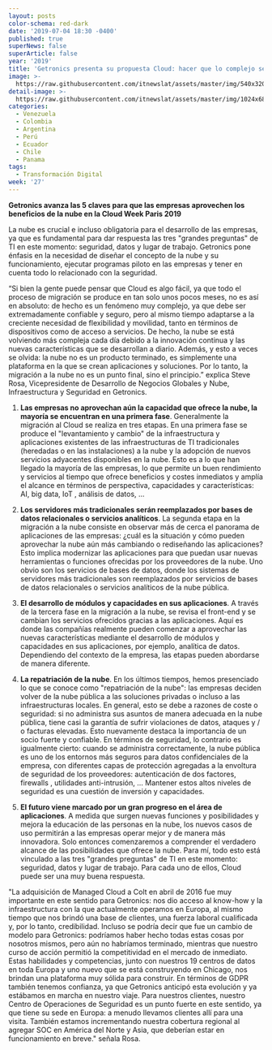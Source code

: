 ```yaml
---
layout: posts
color-schema: red-dark
date: '2019-07-04 18:30 -0400'
published: true
superNews: false
superArticle: false
year: '2019'
title: 'Getronics presenta su propuesta Cloud: hacer que lo complejo sea fácil'
image: >-
  https://raw.githubusercontent.com/itnewslat/assets/master/img/540x320/Cloud-Varias-p.jpg
detail-image: >-
  https://raw.githubusercontent.com/itnewslat/assets/master/img/1024x680/Cloud-Varias-g.jpg
categories:
  - Venezuela
  - Colombia
  - Argentina
  - Perú
  - Ecuador
  - Chile
  - Panama
tags:
  - Transformación Digital
week: '27'
---
```

**Getronics avanza las 5 claves para que las empresas aprovechen los beneficios de la nube en la Cloud Week Paris 2019** 
 
La nube es crucial e incluso obligatoria para el desarrollo de las empresas, ya que es fundamental para dar respuesta las tres "grandes preguntas" de TI en este momento: seguridad, datos y lugar de trabajo. Getronics pone énfasis en la necesidad de diseñar el concepto de la nube y su funcionamiento, ejecutar programas piloto en las empresas y tener en cuenta todo lo relacionado con la seguridad.

“Si bien la gente puede pensar que Cloud es algo fácil, ya que todo el proceso de migración se produce en tan solo unos pocos meses, no es así en absoluto: de hecho es un fenómeno muy complejo, ya que debe ser extremadamente confiable y seguro, pero al mismo tiempo adaptarse a la creciente necesidad de flexibilidad y movilidad, tanto en términos de dispositivos como de acceso a servicios. De hecho, la nube se está volviendo más compleja cada día debido a la innovación continua y las nuevas características que se desarrollan a diario. Además, y esto a veces se olvida: la nube no es un producto terminado, es simplemente una plataforma en la que se crean aplicaciones y soluciones. Por lo tanto, la migración a la nube no es un punto final, sino el principio.” explica Steve Rosa, Vicepresidente de Desarrollo de Negocios Globales y Nube, Infraestructura y Seguridad en Getronics.
 
1. **Las empresas no aprovechan aún la capacidad que ofrece la nube, la mayoría se encuentran en una primera fase**. Generalmente la migración al Cloud se realiza en tres etapas. En una primera fase se produce el "levantamiento y cambio" de la infraestructura y aplicaciones existentes de las infraestructuras de TI tradicionales (heredadas o en las instalaciones) a la nube y la adopción de nuevos servicios adyacentes disponibles en la nube. Esto es a lo que han llegado la mayoría de las empresas, lo que permite un buen rendimiento y servicios al tiempo que ofrece beneficios y costes inmediatos y amplía el alcance en términos de perspectiva, capacidades y características: AI, big data, IoT , análisis de datos, ... 
 
2. **Los servidores más tradicionales serán reemplazados por bases de datos relacionales o servicios analíticos**. La segunda etapa en la migración a la nube consiste en observar más de cerca el panorama de aplicaciones de las empresas: ¿cuál es la situación y cómo pueden aprovechar la nube aún más cambiando o rediseñando las aplicaciones? Esto implica modernizar las aplicaciones para que puedan usar nuevas herramientas o funciones ofrecidas por los proveedores de la nube. Uno obvio son los servicios de bases de datos, donde los sistemas de servidores más tradicionales son reemplazados por servicios de bases de datos relacionales o servicios analíticos de la nube pública. 

3. **El desarrollo de módulos y capacidades en sus aplicaciones**. A través de la tercera fase en la migración a la nube, se revisa el front-end y se cambian los servicios ofrecidos gracias a las aplicaciones. Aquí es donde las compañías realmente pueden comenzar a aprovechar las nuevas características mediante el desarrollo de módulos y capacidades en sus aplicaciones, por ejemplo, analítica de datos. Dependiendo del contexto de la empresa, las etapas pueden abordarse de manera diferente.

4. **La repatriación de la nube**. En los últimos tiempos, hemos presenciado lo que se conoce como "repatriación de la nube": las empresas deciden volver de la nube pública a las soluciones privadas o incluso a las infraestructuras locales. En general, esto se debe a razones de coste o seguridad: si no administra sus asuntos de manera adecuada en la nube pública, tiene casi la garantía de sufrir violaciones de datos, ataques y / o facturas elevadas. Esto nuevamente destaca la importancia de un socio fuerte y confiable. En términos de seguridad, lo contrario es igualmente cierto: cuando se administra correctamente, la nube pública es uno de los entornos más seguros para datos confidenciales de la empresa, con diferentes capas de protección agregadas a la envoltura de seguridad de los proveedores: autenticación de dos factores, firewalls , utilidades anti-intrusión, ... Mantener estos altos niveles de seguridad es una cuestión de inversión y capacidades.
  
5.  **El futuro viene marcado por un gran progreso en el área de aplicaciones**. A medida que surgen nuevas funciones y posibilidades y mejora la educación de las personas en la nube, los nuevos casos de uso permitirán a las empresas operar mejor y de manera más innovadora. Solo entonces comenzaremos a comprender el verdadero alcance de las posibilidades que ofrece la nube. Para mí, todo esto está vinculado a las tres "grandes preguntas" de TI en este momento: seguridad, datos y lugar de trabajo. Para cada uno de ellos, Cloud puede ser una muy buena respuesta.

"La adquisición de Managed Cloud a Colt en abril de 2016 fue muy importante en este sentido para Getronics: nos dio acceso al know-how y la infraestructura con la que actualmente operamos en Europa, al mismo tiempo que nos brindó una base de clientes, una fuerza laboral cualificada y, por lo tanto, credibilidad. Incluso se podría decir que fue un cambio de modelo para Getronics: podríamos haber hecho todas estas cosas por nosotros mismos, pero aún no habríamos terminado, mientras que nuestro curso de acción permitió la competitividad en el mercado de inmediato. Estas habilidades y competencias, junto con nuestros 19 centros de datos en toda Europa y uno nuevo que se está construyendo en Chicago, nos brindan una plataforma muy sólida para construir. En términos de GDPR también tenemos confianza, ya que Getronics anticipó esta evolución y ya estábamos en marcha en nuestro viaje. Para nuestros clientes, nuestro Centro de Operaciones de Seguridad es un punto fuerte en este sentido, ya que tiene su sede en Europa: a menudo llevamos clientes allí para una visita. También estamos incrementando nuestra cobertura regional al agregar SOC en América del Norte y Asia, que deberían estar en funcionamiento en breve." señala  Rosa. 